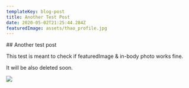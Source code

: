 ```yaml
---
templateKey: blog-post
title: Another Test Post
date: 2020-05-02T21:25:44.284Z
featuredImage: assets/thao_profile.jpg
---
```

\## Another test post

This test is meant to check if featuredImage & in-body photo works fine. 

It will be also deleted soon.

![](assets/manja-vitolic.jpg)
